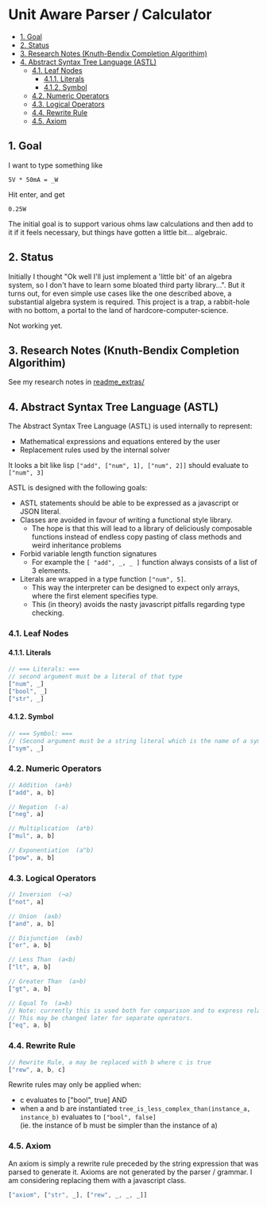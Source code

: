 # Unit Aware Parser / Calculator <!-- omit in toc -->

- [1. Goal](#1-goal)
- [2. Status](#2-status)
- [3. Research Notes (Knuth-Bendix Completion Algorithim)](#3-research-notes-knuth-bendix-completion-algorithim)
- [4. Abstract Syntax Tree Language (ASTL)](#4-abstract-syntax-tree-language-astl)
	- [4.1. Leaf Nodes](#41-leaf-nodes)
		- [4.1.1. Literals](#411-literals)
		- [4.1.2. Symbol](#412-symbol)
	- [4.2. Numeric Operators](#42-numeric-operators)
	- [4.3. Logical Operators](#43-logical-operators)
	- [4.4. Rewrite Rule](#44-rewrite-rule)
	- [4.5. Axiom](#45-axiom)

## 1. Goal

I want to type something like

```text
5V * 50mA = _W
```

Hit enter, and get

``` Watt
0.25W
```

The initial goal is to support various ohms law calculations and then add to it if it feels necessary, but things have gotten a little bit... algebraic.

## 2. Status

Initially I thought "Ok well I'll just implement a 'little bit' of an algebra system, so I don't have to learn some bloated third party library...".
But it turns out, for even simple use cases like the one described above, a substantial algebra system is required.
This project is a trap, a rabbit-hole with no bottom, a portal to the land of hardcore-computer-science.

Not working yet.

## 3. Research Notes (Knuth-Bendix Completion Algorithim)

See my research notes in [readme_extras/](readme_extras/reduction_orderings.md)

## 4. Abstract Syntax Tree Language (ASTL)

The Abstract Syntax Tree Language (ASTL) is used internally to represent:

- Mathematical expressions and equations entered by the user
- Replacement rules used by the internal solver

It looks a bit like lisp `["add", ["num", 1], ["num", 2]]` should evaluate to `["num", 3]`

ASTL is designed with the following goals:

- ASTL statements should be able to be expressed as a javascript or JSON literal.
- Classes are avoided in favour of writing a functional style library.
  - The hope is that this will lead to a library of deliciously composable functions instead of endless copy pasting of class methods and weird inheritance problems
- Forbid variable length function signatures
  - For example  the `[ "add", _, _ ]` function always consists of a list of 3 elements.
- Literals are wrapped in a type function `["num", 5]`.
  - This way the interpreter can be designed to expect only arrays, where the first element specifies type.
  - This (in theory) avoids the nasty javascript pitfalls regarding type checking.

### 4.1. Leaf Nodes

#### 4.1.1. Literals
```javascript
// === Literals: ===
// second argument must be a literal of that type
["num", _]
["bool", _]
["str", _]
```

#### 4.1.2. Symbol

```javascript
// === Symbol: ===
// (Second argument must be a string literal which is the name of a symbol)
["sym", _]

```

### 4.2. Numeric Operators

```javascript
// Addition  (a+b)
["add", a, b]

// Negation  (-a)
["neg", a]

// Multiplication  (a*b)
["mul", a, b]

// Exponentiation  (a^b)
["pow", a, b]
```

### 4.3. Logical Operators

```javascript
// Inversion  (¬a)
["not", a]

// Union  (a∧b)
["and", a, b]

// Disjunction  (a∨b)
["or", a, b]

// Less Than  (a<b)
["lt", a, b]

// Greater Than  (a>b)
["gt", a, b]

// Equal To  (a=b)
// Note: currently this is used both for comparison and to express relationships to be solved.
// This may be changed later for separate operators.
["eq", a, b]

```

### 4.4. Rewrite Rule

```javascript
// Rewrite Rule, a may be replaced with b where c is true
["rew", a, b, c]

```

Rewrite rules may only be applied when:
- c evaluates to ["bool", true] AND
- when a and b are instantiated `tree_is_less_complex_than(instance_a, instance_b)`
  evaluates to `["bool", false]`<br>
  (ie. the instance of b must be simpler than the instance of a)

### 4.5. Axiom

An axiom is simply a rewrite rule preceded by the string expression that was parsed to generate it.
Axioms are not generated by the parser / grammar. I am considering replacing them with a javascript class.

```javascript
["axiom", ["str", _], ["rew", _, _, _]]
```
